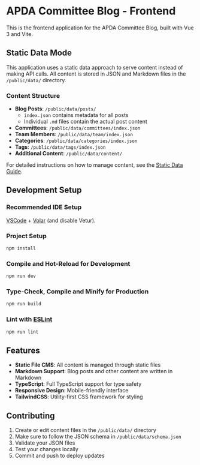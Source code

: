 # APDA Committee Blog - Frontend

This is the frontend application for the APDA Committee Blog, built with Vue 3 and Vite.

## Static Data Mode

This application uses a static data approach to serve content instead of making API calls. All content is stored in JSON and Markdown files in the `/public/data/` directory.

### Content Structure

- **Blog Posts**: `/public/data/posts/`
  - `index.json` contains metadata for all posts
  - Individual `.md` files contain the actual post content
- **Committees**: `/public/data/committees/index.json`
- **Team Members**: `/public/data/team/index.json`
- **Categories**: `/public/data/categories/index.json`
- **Tags**: `/public/data/tags/index.json`
- **Additional Content**: `/public/data/content/`

For detailed instructions on how to manage content, see the [Static Data Guide](/public/data/README.md).

## Development Setup

### Recommended IDE Setup

[VSCode](https://code.visualstudio.com/) + [Volar](https://marketplace.visualstudio.com/items?itemName=Vue.volar) (and disable Vetur).

### Project Setup

```sh
npm install
```

### Compile and Hot-Reload for Development

```sh
npm run dev
```

### Type-Check, Compile and Minify for Production

```sh
npm run build
```

### Lint with [ESLint](https://eslint.org/)

```sh
npm run lint
```

## Features

- **Static File CMS**: All content is managed through static files
- **Markdown Support**: Blog posts and other content are written in Markdown
- **TypeScript**: Full TypeScript support for type safety
- **Responsive Design**: Mobile-friendly interface
- **TailwindCSS**: Utility-first CSS framework for styling

## Contributing

1. Create or edit content files in the `/public/data/` directory
2. Make sure to follow the JSON schema in `/public/data/schema.json`
3. Validate your JSON files
4. Test your changes locally
5. Commit and push to deploy updates
